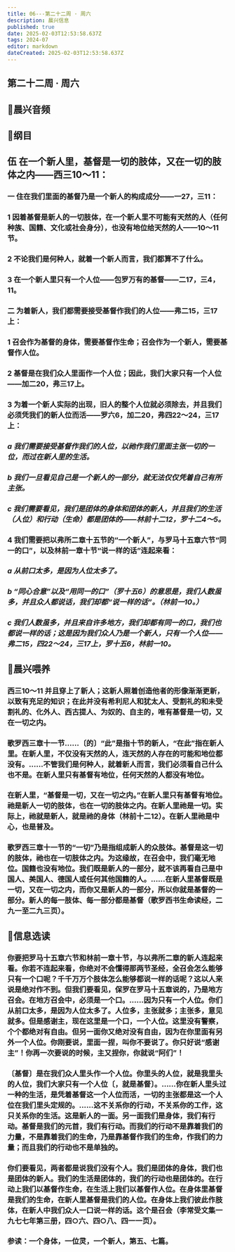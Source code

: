 ```yaml
---
title: 06---第二十二周 · 周六
description: 晨兴信息
published: true
date: 2025-02-03T12:53:58.637Z
tags: 2024-07
editor: markdown
dateCreated: 2025-02-03T12:53:58.637Z
---
```


## 第二十二周 · 周六

## 🎵晨兴音频

## 📖纲目

## 伍	在一个新人里，基督是一切的肢体，又在一切的肢体之内——西三10～11：

### 一	住在我们里面的基督乃是一个新人的构成成分——一27，三11：

### 1	因着基督是新人的一切肢体，在一个新人里不可能有天然的人（任何种族、国籍、文化或社会身分），也没有地位给天然的人——10～11节。

### 2	不论我们是何种人，就着一个新人而言，我们都算不了什么。

### 3	在一个新人里只有一个人位——包罗万有的基督——二17，三4，11。

### 二	为着新人，我们都需要接受基督作我们的人位——弗二15，三17上：

### 1	召会作为基督的身体，需要基督作生命；召会作为一个新人，需要基督作人位。

### 2	基督是在我们众人里面作一个人位；因此，我们大家只有一个人位——加二20，弗三17上。

### 3	为着一个新人实际的出现，旧人的整个人位就必须除去，并且我们必须凭我们的新人位而活——罗六6，加二20，弗四22～24，三17上：

### *a	我们需要接受基督作我们的人位，以祂作我们里面主张一切的一位，而过在新人里的生活。*

### *b	我们一旦看见自己是一个新人的一部分，就无法仅仅凭着自己有所主张。*

### *c	我们需要看见，我们是团体的身体和团体的新人，并且我们的生活（人位）和行动（生命）都是团体的——林前十二12，罗十二4～5。*

### 4	我们需要把以弗所二章十五节的“一个新人”，与罗马十五章六节“同一的口”，以及林前一章十节“说一样的话”连起来看：

### *a	从前口太多，是因为人位太多了。*

### *b	“同心合意”以及“用同一的口”（罗十五6）的意思是，我们人数虽多，并且众人都说话，我们却都“说一样的话”。（林前一10。）*

### *c	我们人数虽多，并且来自许多地方，我们却都有同一的口，我们也都说一样的话；这是因为我们众人乃是一个新人，只有一个人位——弗二15，四22～24，三17上，罗十五6，林前一10。*

## 📖晨兴喂养

### **西三10～11**    **并且穿上了新人；这新人照着创造他者的形像渐渐更新，以致有充足的知识；在此并没有希利尼人和犹太人、受割礼的和未受割礼的、化外人、西古提人、为奴的、自主的，唯有基督是一切，又在一切之内。**

### 歌罗西三章十一节……〔的〕“此”是指十节的新人，“在此”指在新人里。在新人里，不仅没有天然的人，连天然的人存在的可能和地位都没有。……不管我们是何种人，就着新人而言，我们必须看自己什么也不是。在新人里只有基督有地位，任何天然的人都没有地位。

### 在新人里，“基督是一切，又在一切之内。”在新人里只有基督有地位。祂是新人一切的肢体，也在一切的肢体之内。在新人里祂是一切。实际上，祂就是新人，就是祂的身体（林前十二12）。在新人里祂是中心，也是普及。

### 歌罗西三章十一节的“一切”乃是指组成新人的众肢体。基督是这一切的肢体，祂也在一切肢体之内。为这缘故，在召会中，我们毫无地位。国籍也没有地位。我们既是新人的一部分，就不该再看自己是中国人、美国人、德国人或任何其他国籍的人。……在新人里基督既是一切，又在一切之内，而你又是新人的一部分，所以你就是基督的一部分。新人的每一肢体、每一部分都是基督（歌罗西书生命读经，二九一至二九三页）。

## 📖信息选读

### 你要把罗马十五章六节和林前一章十节，与以弗所二章的新人连起来看。你若不连起来看，你绝对不会懂得那两节圣经，全召会怎么能够只有一个口呢？千千万万个肢体怎么能够都说一样的话呢？这以人来说是绝对作不到。但我们要看见，保罗在罗马十五章说的，乃是地方召会。在地方召会中，必须是一个口。……因为只有一个人位。你们从前口太多，是因为人位太多了。人位多，主张就多；主张多，意见就多。但是感谢主，现在这里是一个口，一个人位。这里没有警察，个个都绝对有自由。但另一面你又绝对没有自由，因为在你里面有另外一个人位。你刚要说，里面一捏，叫你不要说了。你只好说“感谢主”！你再一次要说的时候，主又捏你，你就说“阿们”！

### 〔基督〕是在我们众人里头作一个人位。你里头的人位，就是我里头的人位，我们大家只有一个人位〔，就是基督〕。……你在新人里头过一种的生活，是凭着基督这一个人位而活，一切的主张都是这一个人位在我们里头定规的。……这不关系你的行动，不关系你的工作，这只关系你的生活。这是新人的一面。另一面我们是身体，我们有行动。基督是我们的元首，我们有行动。而我们的行动不是靠着我们的力量，不是靠着我们的生命，乃是靠基督作我们的生命，作我们的力量；而且我们的行动也不是单独的。

### 你们要看见，两者都是说我们没有个人。我们是团体的身体，我们也是团体的新人。我们的生活是团体的，我们的行动也是团体的。在行动上我们以基督作生命，在生活上我们以基督作人位。在身体里基督是我们的生命，在新人里基督是我们的人位。在身体上我们彼此作肢体，在新人中我们众人一口说一样的话。这个是召会（李常受文集一九七七年第三册，四○六、四○八、四一一页）。

### 参读：一个身体，一位灵，一个新人，第五、七篇。

<!-- Google tag (gtag.js) -->

<script async src="https://www.googletagmanager.com/gtag/js?id=G-1P8709Z16T"></script>

<script>


 window.dataLayer = window.dataLayer || [];

 function gtag(){dataLayer.push(arguments);}

 gtag('js', new Date());



 gtag('config', 'G-1P8709Z16T');

</script>